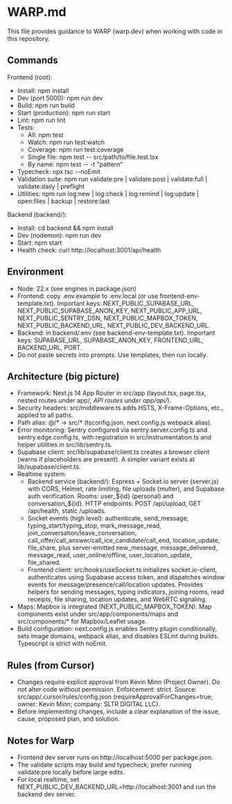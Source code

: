 # WARP.md

This file provides guidance to WARP (warp.dev) when working with code in this repository.

## Commands

Frontend (root):
- Install: npm install
- Dev (port 5000): npm run dev
- Build: npm run build
- Start (production): npm run start
- Lint: npm run lint
- Tests:
  - All: npm test
  - Watch: npm run test:watch
  - Coverage: npm run test:coverage
  - Single file: npm test -- src/path/to/file.test.tsx
  - By name: npm test -- -t "pattern"
- Typecheck: npx tsc --noEmit
- Validation suite: npm run validate:pre | validate:post | validate:full | validate:daily | preflight
- Utilities: npm run log:new | log:check | log:remind | log:update | open:files | backup | restore:last

Backend (backend/):
- Install: cd backend && npm install
- Dev (nodemon): npm run dev
- Start: npm start
- Health check: curl http://localhost:3001/api/health

## Environment
- Node: 22.x (see engines in package.json)
- Frontend: copy .env.example to .env.local (or use frontend-env-template.txt). Important keys: NEXT_PUBLIC_SUPABASE_URL, NEXT_PUBLIC_SUPABASE_ANON_KEY, NEXT_PUBLIC_APP_URL, NEXT_PUBLIC_SENTRY_DSN, NEXT_PUBLIC_MAPBOX_TOKEN, NEXT_PUBLIC_BACKEND_URL, NEXT_PUBLIC_DEV_BACKEND_URL.
- Backend: in backend/.env (see backend-env-template.txt). Important keys: SUPABASE_URL, SUPABASE_ANON_KEY, FRONTEND_URL, BACKEND_URL, PORT.
- Do not paste secrets into prompts. Use templates, then run locally.

## Architecture (big picture)
- Framework: Next.js 14 App Router in src/app (layout.tsx, page.tsx, nested routes under app/*, API routes under app/api/*).
- Security headers: src/middleware.ts adds HSTS, X-Frame-Options, etc., applied to all paths.
- Path alias: @/* → src/* (tsconfig.json, next.config.js webpack alias).
- Error monitoring: Sentry configured via sentry.server.config.ts and sentry.edge.config.ts, with registration in src/instrumentation.ts and helper utilities in src/lib/sentry.ts.
- Supabase client: src/lib/supabase/client.ts creates a browser client (warns if placeholders are present). A simpler variant exists at lib/supabase/client.ts.
- Realtime system:
  - Backend service (backend/): Express + Socket.io server (server.js) with CORS, Helmet, rate limiting, file uploads (multer), and Supabase auth verification. Rooms: user_${id} (personal) and conversation_${id}. HTTP endpoints: POST /api/upload, GET /api/health, static /uploads.
  - Socket events (high level): authenticate, send_message, typing_start/typing_stop, mark_message_read, join_conversation/leave_conversation, call_offer/call_answer/call_ice_candidate/call_end, location_update, file_share, plus server-emitted new_message, message_delivered, message_read, user_online/offline, user_location_update, file_shared.
  - Frontend client: src/hooks/useSocket.ts initializes socket.io-client, authenticates using Supabase access token, and dispatches window events for message/presence/call/location updates. Provides helpers for sending messages, typing indicators, joining rooms, read receipts, file sharing, location updates, and WebRTC signaling.
- Maps: Mapbox is integrated (NEXT_PUBLIC_MAPBOX_TOKEN). Map components exist under src/app/components/maps and src/components/* for Mapbox/Leaflet usage.
- Build configuration: next.config.js enables Sentry plugin conditionally, sets image domains, webpack alias, and disables ESLint during builds. Typescript is strict with noEmit.

## Rules (from Cursor)
- Changes require explicit approval from Kevin Minn (Project Owner). Do not alter code without permission. Enforcement: strict. Source: src/app/.cursor/rules/config.json (requireApprovalForChanges=true; owner: Kevin Minn; company: SLTR DIGITAL LLC).
- Before implementing changes, include a clear explanation of the issue, cause, proposed plan, and solution.

## Notes for Warp
- Frontend dev server runs on http://localhost:5000 per package.json.
- The validate scripts may build and typecheck; prefer running validate:pre locally before large edits.
- For local realtime, set NEXT_PUBLIC_DEV_BACKEND_URL=http://localhost:3001 and run the backend dev server.
